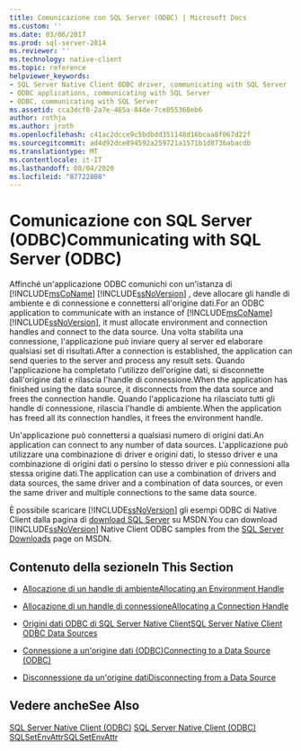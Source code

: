 ```yaml
---
title: Comunicazione con SQL Server (ODBC) | Microsoft Docs
ms.custom: ''
ms.date: 03/06/2017
ms.prod: sql-server-2014
ms.reviewer: ''
ms.technology: native-client
ms.topic: reference
helpviewer_keywords:
- SQL Server Native Client ODBC driver, communicating with SQL Server
- ODBC applications, communicating with SQL Server
- ODBC, communicating with SQL Server
ms.assetid: cca3dcf0-2a7e-465a-84de-7ce055360eb6
author: rothja
ms.author: jroth
ms.openlocfilehash: c41ac2dcce9c5bdbdd351148d16bcaa8f067d22f
ms.sourcegitcommit: ad4d92dce894592a259721a1571b1d8736abacdb
ms.translationtype: MT
ms.contentlocale: it-IT
ms.lasthandoff: 08/04/2020
ms.locfileid: "87722808"
---
```

# <a name="communicating-with-sql-server-odbc"></a><span data-ttu-id="deee7-102">Comunicazione con SQL Server (ODBC)</span><span class="sxs-lookup"><span data-stu-id="deee7-102">Communicating with SQL Server (ODBC)</span></span>
  <span data-ttu-id="deee7-103">Affinché un'applicazione ODBC comunichi con un'istanza di [!INCLUDE[msCoName](../../includes/msconame-md.md)] [!INCLUDE[ssNoVersion](../../includes/ssnoversion-md.md)] , deve allocare gli handle di ambiente e di connessione e connettersi all'origine dati.</span><span class="sxs-lookup"><span data-stu-id="deee7-103">For an ODBC application to communicate with an instance of [!INCLUDE[msCoName](../../includes/msconame-md.md)] [!INCLUDE[ssNoVersion](../../includes/ssnoversion-md.md)], it must allocate environment and connection handles and connect to the data source.</span></span> <span data-ttu-id="deee7-104">Una volta stabilita una connessione, l'applicazione può inviare query al server ed elaborare qualsiasi set di risultati.</span><span class="sxs-lookup"><span data-stu-id="deee7-104">After a connection is established, the application can send queries to the server and process any result sets.</span></span> <span data-ttu-id="deee7-105">Quando l'applicazione ha completato l'utilizzo dell'origine dati, si disconnette dall'origine dati e rilascia l'handle di connessione.</span><span class="sxs-lookup"><span data-stu-id="deee7-105">When the application has finished using the data source, it disconnects from the data source and frees the connection handle.</span></span> <span data-ttu-id="deee7-106">Quando l'applicazione ha rilasciato tutti gli handle di connessione, rilascia l'handle di ambiente.</span><span class="sxs-lookup"><span data-stu-id="deee7-106">When the application has freed all its connection handles, it frees the environment handle.</span></span>  
  
 <span data-ttu-id="deee7-107">Un'applicazione può connettersi a qualsiasi numero di origini dati.</span><span class="sxs-lookup"><span data-stu-id="deee7-107">An application can connect to any number of data sources.</span></span> <span data-ttu-id="deee7-108">L'applicazione può utilizzare una combinazione di driver e origini dati, lo stesso driver e una combinazione di origini dati o persino lo stesso driver e più connessioni alla stessa origine dati.</span><span class="sxs-lookup"><span data-stu-id="deee7-108">The application can use a combination of drivers and data sources, the same driver and a combination of data sources, or even the same driver and multiple connections to the same data source.</span></span>  
  
 <span data-ttu-id="deee7-109">È possibile scaricare [!INCLUDE[ssNoVersion](../../includes/ssnoversion-md.md)] gli esempi ODBC di Native Client dalla pagina di [download SQL Server](https://go.microsoft.com/fwlink/?LinkId=62796) su MSDN.</span><span class="sxs-lookup"><span data-stu-id="deee7-109">You can download [!INCLUDE[ssNoVersion](../../includes/ssnoversion-md.md)] Native Client ODBC samples from the [SQL Server Downloads](https://go.microsoft.com/fwlink/?LinkId=62796) page on MSDN.</span></span>  
  
## <a name="in-this-section"></a><span data-ttu-id="deee7-110">Contenuto della sezione</span><span class="sxs-lookup"><span data-stu-id="deee7-110">In This Section</span></span>  
  
-   [<span data-ttu-id="deee7-111">Allocazione di un handle di ambiente</span><span class="sxs-lookup"><span data-stu-id="deee7-111">Allocating an Environment Handle</span></span>](allocating-an-environment-handle.md)  
  
-   [<span data-ttu-id="deee7-112">Allocazione di un handle di connessione</span><span class="sxs-lookup"><span data-stu-id="deee7-112">Allocating a Connection Handle</span></span>](allocating-a-connection-handle.md)  
  
-   [<span data-ttu-id="deee7-113">Origini dati ODBC di SQL Server Native Client</span><span class="sxs-lookup"><span data-stu-id="deee7-113">SQL Server Native Client ODBC Data Sources</span></span>](../../integration-services/connection-manager/data-sources.md)  
  
-   [<span data-ttu-id="deee7-114">Connessione a un'origine dati &#40;ODBC&#41;</span><span class="sxs-lookup"><span data-stu-id="deee7-114">Connecting to a Data Source &#40;ODBC&#41;</span></span>](connecting-to-a-data-source-odbc.md)  
  
-   [<span data-ttu-id="deee7-115">Disconnessione da un'origine dati</span><span class="sxs-lookup"><span data-stu-id="deee7-115">Disconnecting from a Data Source</span></span>](disconnecting-from-a-data-source.md)  
  
## <a name="see-also"></a><span data-ttu-id="deee7-116">Vedere anche</span><span class="sxs-lookup"><span data-stu-id="deee7-116">See Also</span></span>  
 <span data-ttu-id="deee7-117">[SQL Server Native Client &#40;ODBC&#41;](../native-client/odbc/sql-server-native-client-odbc.md) </span><span class="sxs-lookup"><span data-stu-id="deee7-117">[SQL Server Native Client &#40;ODBC&#41;](../native-client/odbc/sql-server-native-client-odbc.md) </span></span>  
 [<span data-ttu-id="deee7-118">SQLSetEnvAttr</span><span class="sxs-lookup"><span data-stu-id="deee7-118">SQLSetEnvAttr</span></span>](../native-client-odbc-api/sqlsetenvattr.md)  
  
  
